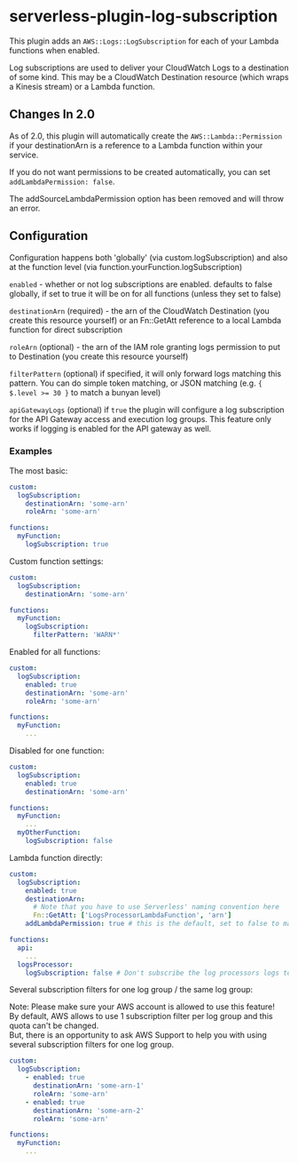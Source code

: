 # serverless-plugin-log-subscription

This plugin adds an `AWS::Logs::LogSubscription` for each of your Lambda functions when enabled.

Log subscriptions are used to deliver your CloudWatch Logs to a destination of some kind. This may be a CloudWatch Destination resource (which wraps a Kinesis stream) or a Lambda function.

## Changes In 2.0

As of 2.0, this plugin will automatically create the `AWS::Lambda::Permission` if your destinationArn is a reference to a Lambda function within your service.

If you do not want permissions to be created automatically, you can set `addLambdaPermission: false`.

The addSourceLambdaPermission option has been removed and will throw an error.

## Configuration

Configuration happens both 'globally' (via custom.logSubscription) and also at the function level (via function.yourFunction.logSubscription)

`enabled` - whether or not log subscriptions are enabled. defaults to false globally, if set to true it will be on for all functions (unless they set to false)

`destinationArn` (required) - the arn of the CloudWatch Destination (you create this resource yourself) or an Fn::GetAtt reference to a local Lambda function for direct subscription

`roleArn` (optional) - the arn of the IAM role granting logs permission to put to Destination (you create this resource yourself)

`filterPattern` (optional) if specified, it will only forward logs matching this pattern. You can do simple token matching, or JSON matching (e.g. `{ $.level >= 30 }` to match a bunyan level)

`apiGatewayLogs` (optional) if `true` the plugin will configure a log subscription for the API Gateway access and execution log groups. This feature only works if logging is enabled for the API gateway as well.

### Examples

The most basic:

```yml
custom:
  logSubscription:
    destinationArn: 'some-arn'
    roleArn: 'some-arn'

functions:
  myFunction:
    logSubscription: true
```

Custom function settings:

```yml
custom:
  logSubscription:
    destinationArn: 'some-arn'

functions:
  myFunction:
    logSubscription:
      filterPattern: 'WARN*'
```

Enabled for all functions:

```yml
custom:
  logSubscription:
    enabled: true
    destinationArn: 'some-arn'
    roleArn: 'some-arn'

functions:
  myFunction:
    ...
```

Disabled for one function:

```yml
custom:
  logSubscription:
    enabled: true
    destinationArn: 'some-arn'

functions:
  myFunction:
    ...
  myOtherFunction:
    logSubscription: false
```

Lambda function directly:

```yml
custom:
  logSubscription:
    enabled: true
    destinationArn:
      # Note that you have to use Serverless' naming convention here
      Fn::GetAtt: ['LogsProcessorLambdaFunction', 'arn']
    addLambdaPermission: true # this is the default, set to false to manage your own permissions

functions:
  api:
    ...
  logsProcessor:
    logSubscription: false # Don't subscribe the log processors logs to the log processor..
```

Several subscription filters for one log group / the same log group:

Note: Please make sure your AWS account is allowed to use this feature!   
By default, AWS allows to use 1 subscription filter per log group and this quota can't be changed.   
But, there is an opportunity to ask AWS Support to help you with using several subscription filters for 
one log group.

```yml
custom:
  logSubscription:
    - enabled: true
      destinationArn: 'some-arn-1'
      roleArn: 'some-arn'
    - enabled: true
      destinationArn: 'some-arn-2'
      roleArn: 'some-arn'

functions:
  myFunction:
    ...
```

